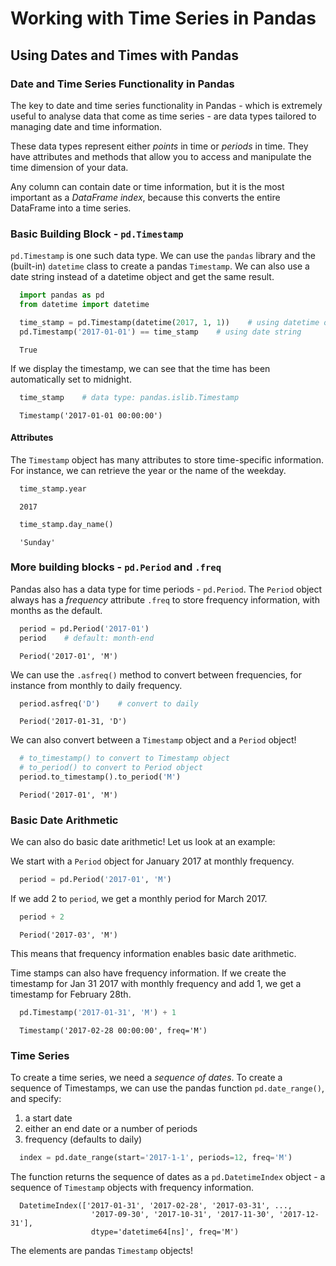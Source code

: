 # Working with Time Series in Pandas

## Using Dates and Times with Pandas

### Date and Time Series Functionality in Pandas

The key to date and time series functionality in Pandas - which is extremely useful to analyse
data that come as time series - are data types tailored to managing date and time information.

These data types represent either *points* in time or *periods* in time. They have attributes
and methods that allow you to access and manipulate the time dimension of your data.

Any column can contain date or time information, but it is the most important as a *DataFrame
index*, because this converts the entire DataFrame into a time series.

### Basic Building Block - `pd.Timestamp`

`pd.Timestamp` is one such data type. We can use the `pandas` library and the (built-in) 
`datetime` class to create a pandas `Timestamp`. We can also use a date string instead of
a datetime object and get the same result.

```python
  import pandas as pd
  from datetime import datetime

  time_stamp = pd.Timestamp(datetime(2017, 1, 1))    # using datetime object
  pd.Timestamp('2017-01-01') == time_stamp    # using date string
```

```console
  True
```

If we display the timestamp, we can see that the time has been automatically set to midnight.

```python
  time_stamp    # data type: pandas.islib.Timestamp
```

```console
  Timestamp('2017-01-01 00:00:00')
```

#### Attributes

The `Timestamp` object has many attributes to store time-specific information. For instance,
we can retrieve the year or the name of the weekday.

```python
  time_stamp.year
```

```console
  2017
```

```python
  time_stamp.day_name()
```

```console
  'Sunday'
```

### More building blocks - `pd.Period` and `.freq`

Pandas also has a data type for time periods - `pd.Period`. The `Period` object always has
a *frequency* attribute `.freq` to store frequency information, with months as the default.

```python
  period = pd.Period('2017-01')
  period    # default: month-end
```

```console
  Period('2017-01', 'M')
```

We can use the `.asfreq()` method to convert between frequencies, for instance from monthly
to daily frequency.

```python
  period.asfreq('D')    # convert to daily
```

```console
  Period('2017-01-31, 'D')
```

We can also convert between a `Timestamp` object and a `Period` object!

```python
  # to_timestamp() to convert to Timestamp object
  # to_period() to convert to Period object
  period.to_timestamp().to_period('M')
```

```console
  Period('2017-01', 'M')
```

### Basic Date Arithmetic

We can also do basic date arithmetic! Let us look at an example:

We start with a `Period` object for January 2017 at monthly frequency.

```python
  period = pd.Period('2017-01', 'M')
```

If we add 2 to `period`, we get a monthly period for March 2017.

```python
  period + 2
```

```console
  Period('2017-03', 'M')
```

This means that frequency information enables basic date arithmetic.

Time stamps can also have frequency information. If we create the timestamp for Jan 31 2017
with monthly frequency and add 1, we get a timestamp for February 28th.

```python
  pd.Timestamp('2017-01-31', 'M') + 1
```
  
```console
  Timestamp('2017-02-28 00:00:00', freq='M')
```

### Time Series

To create a time series, we need a *sequence of dates*. To create a sequence of Timestamps,
we can use the pandas function `pd.date_range()`, and specify:

1. a start date
2. either an end date or a number of periods
3. frequency (defaults to daily)

```python
  index = pd.date_range(start='2017-1-1', periods=12, freq='M')
```

The function returns the sequence of dates as a `pd.DatetimeIndex` object - a sequence of
`Timestamp` objects with frequency information.

```console
  ﻿DatetimeIndex(['2017-01-31', '2017-02-28', '2017-03-31', ...,
                  '2017-09-30', '2017-10-31', '2017-11-30', '2017-12-31'],
                  dtype='datetime64[ns]', freq='M')
```

The elements are pandas `Timestamp` objects!
